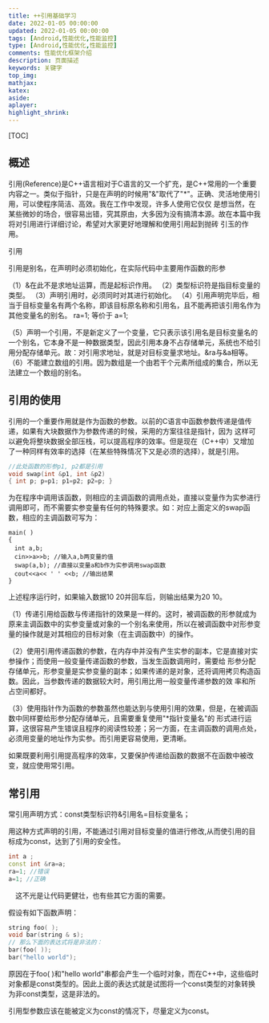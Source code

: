 ```yaml
---
title: ++引用基础学习
date: 2022-01-05 00:00:00
updated: 2022-01-05 00:00:00
tags: [Android,性能优化,性能监控]
type: [Android,性能优化,性能监控]
comments: 性能优化框架介绍
description: 页面描述
keywords: 关键字
top_img:
mathjax:
katex:
aside:
aplayer:
highlight_shrink:
---
```


[TOC]



## 概述

引用(Reference)是C++语言相对于C语言的又一个扩充，是C++常用的一个重要内容之一。类似于指针，只是在声明的时候用"&"取代了"*"。正确、灵活地使用引用，可以使程序简洁、高效。我在工作中发现，许多人使用它仅仅 是想当然，在某些微妙的场合，很容易出错，究其原由，大多因为没有搞清本源。故在本篇中我将对引用进行详细讨论，希望对大家更好地理解和使用引用起到抛砖 引玉的作用。

引用

 引用是别名，在声明时必须初始化，在实际代码中主要用作函数的形参

（1）&在此不是求地址运算，而是起标识作用。
		（2）类型标识符是指目标变量的类型。
		（3）声明引用时，必须同时对其进行初始化。
		（4）引用声明完毕后，相当于目标变量名有两个名称，即该目标原名称和引用名，且不能再把该引用名作为其他变量名的别名。
ra=1; 等价于 a=1;

（5）声明一个引用，不是新定义了一个变量，它只表示该引用名是目标变量名的一个别名，它本身不是一种数据类型，因此引用本身不占存储单元，系统也不给引用分配存储单元。故：对引用求地址，就是对目标变量求地址。&ra与&a相等。
		（6）不能建立数组的引用。因为数组是一个由若干个元素所组成的集合，所以无法建立一个数组的别名。





## 引用的使用

引用的一个重要作用就是作为函数的参数。以前的C语言中函数参数传递是值传递，如果有大块数据作为参数传递的时候，采用的方案往往是指针，因为 这样可以避免将整块数据全部压栈，可以提高程序的效率。但是现在（C++中）又增加了一种同样有效率的选择（在某些特殊情况下又是必须的选择），就是引用。

```c++
//此处函数的形参p1, p2都是引用
void swap(int &p1, int &p2) 
{ int p; p=p1; p1=p2; p2=p; }
```

为在程序中调用该函数，则相应的主调函数的调用点处，直接以变量作为实参进行调用即可，而不需要实参变量有任何的特殊要求。如：对应上面定义的swap函数，相应的主调函数可写为：

```
main( )
{
　int a,b;
　cin>>a>>b; //输入a,b两变量的值
　swap(a,b); //直接以变量a和b作为实参调用swap函数
　cout<<a<< ' ' <<b; //输出结果
}
```

上述程序运行时，如果输入数据10 20并回车后，则输出结果为20 10。

（1）传递引用给函数与传递指针的效果是一样的。这时，被调函数的形参就成为原来主调函数中的实参变量或对象的一个别名来使用，所以在被调函数中对形参变量的操作就是对其相应的目标对象（在主调函数中）的操作。

（2）使用引用传递函数的参数，在内存中并没有产生实参的副本，它是直接对实参操作；而使用一般变量传递函数的参数，当发生函数调用时，需要给 形参分配存储单元，形参变量是实参变量的副本；如果传递的是对象，还将调用拷贝构造函数。因此，当参数传递的数据较大时，用引用比用一般变量传递参数的效 率和所占空间都好。

（3）使用指针作为函数的参数虽然也能达到与使用引用的效果，但是，在被调函数中同样要给形参分配存储单元，且需要重复使用"*指针变量名"的 形式进行运算，这很容易产生错误且程序的阅读性较差；另一方面，在主调函数的调用点处，必须用变量的地址作为实参。而引用更容易使用，更清晰。

如果既要利用引用提高程序的效率，又要保护传递给函数的数据不在函数中被改变，就应使用常引用。

## 常引用

常引用声明方式：const类型标识符&引用名=目标变量名；

用这种方式声明的引用，不能通过引用对目标变量的值进行修改,从而使引用的目标成为const，达到了引用的安全性。

```c++
int a ;
const int &ra=a;
ra=1; //错误
a=1; //正确
```

　这不光是让代码更健壮，也有些其它方面的需要。

假设有如下函数声明：

```c++
string foo( );
void bar(string & s);
// 那么下面的表达式将是非法的：
bar(foo( ));
bar("hello world");
```

原因在于foo( )和"hello world"串都会产生一个临时对象，而在C++中，这些临时对象都是const类型的。因此上面的表达式就是试图将一个const类型的对象转换为非const类型，这是非法的。

引用型参数应该在能被定义为const的情况下，尽量定义为const。







